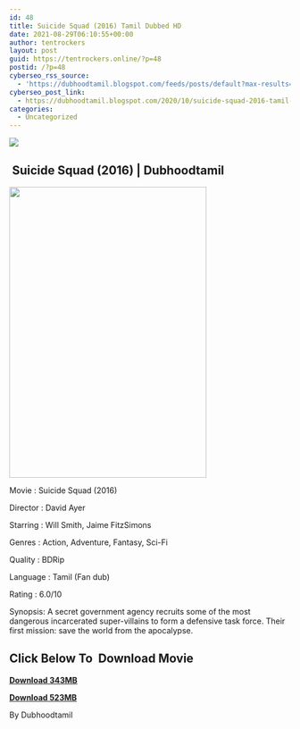 ```yaml
---
id: 48
title: Suicide Squad (2016) Tamil Dubbed HD
date: 2021-08-29T06:10:55+00:00
author: tentrockers
layout: post
guid: https://tentrockers.online/?p=48
postid: /?p=48
cyberseo_rss_source:
  - 'https://dubhoodtamil.blogspot.com/feeds/posts/default?max-results=150&start-index=1'
cyberseo_post_link:
  - https://dubhoodtamil.blogspot.com/2020/10/suicide-squad-2016-tamil-dubbed-hd.html
categories:
  - Uncategorized
---
```

<div class="media_block">
  <img src="https://1.bp.blogspot.com/-666n67vQgok/X3_846L-GCI/AAAAAAAACpE/di5JD8uecNMFsYHvxBkBtx79_EreiR_iQCNcBGAsYHQ/s72-w353-h521-c/MV5BMjM1OTMxNzUyM15BMl5BanBnXkFtZTgwNjYzMTIzOTE%2540._V1_.jpg" class="media_thumbnail" />
</div>

## &nbsp;<span>Suicide Squad (2016) | Dubhoodtamil</span>

<div>
  <div class="separator">
    <a href="https://1.bp.blogspot.com/-666n67vQgok/X3_846L-GCI/AAAAAAAACpE/di5JD8uecNMFsYHvxBkBtx79_EreiR_iQCNcBGAsYHQ/s2048/MV5BMjM1OTMxNzUyM15BMl5BanBnXkFtZTgwNjYzMTIzOTE%2540._V1_.jpg"><img loading="lazy" border="0" data-original-height="2048" data-original-width="1382" height="521" src="https://1.bp.blogspot.com/-666n67vQgok/X3_846L-GCI/AAAAAAAACpE/di5JD8uecNMFsYHvxBkBtx79_EreiR_iQCNcBGAsYHQ/w353-h521/MV5BMjM1OTMxNzUyM15BMl5BanBnXkFtZTgwNjYzMTIzOTE%2540._V1_.jpg" width="353" /></a>
  </div>
</div>

Movie	<span></span>:	<span></span>Suicide Squad (2016)&nbsp;

Director	<span></span>:	<span></span>David Ayer

Starring	<span></span>:	<span></span>Will Smith, Jaime FitzSimons&nbsp;

Genres	<span></span>:	<span></span>Action, Adventure, Fantasy, Sci-Fi

Quality	<span></span>:	<span></span>BDRip&nbsp;

Language	<span></span>:	<span></span>Tamil (Fan dub)

Rating	<span></span>:	<span></span>6.0/10&nbsp;

Synopsis: A secret government agency recruits some of the most dangerous incarcerated super-villains to form a defensive task force. Their first mission: save the world from the apocalypse.

## **<span>Click Below To&nbsp; Download Movie</span>**

**<span><a href="https://oncehelp.com/suicide-squad-1" target="_blank" rel="noopener">Download 343MB</a></span>**

**<span><a href="https://oncehelp.com/suicide-squad-2" target="_blank" rel="noopener">Download 523MB</a></span>**

By Dubhoodtamil